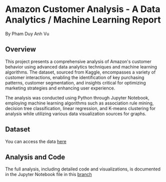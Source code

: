 # Amazon Customer Analysis - A Data Analytics / Machine Learning Report
By Pham Duy Anh Vu

## Overview
This project presents a comprehensive analysis of Amazon's customer behavior using advanced data analytics techniques and machine learning algorithms. The dataset, sourced from Kaggle, encompasses a variety of customer interactions, enabling the identification of key purchasing patterns, customer segmentation, and insights critical for optimizing marketing strategies and enhancing user experience.

The analysis was conducted using Python through Jupyter Notebook, employing machine learning algorithms such as association rule mining, decision tree classification, linear regression, and K-means clustering for analysis while utilizing various data visualization sources for graphs.

## Dataset
You can access the data [here](https://www.kaggle.com/datasets/swathiunnikrishnan/amazon-consumer-behaviour-dataset)

## Analysis and Code
The full analysis, including detailed code and visualizations, is documented in the Jupyter Notebook file in this [branch](https://github.com/duyanhh4/Amazon-Customer-Analysis/blob/main/Amazon%20Customer%20Analysis.ipynb)
